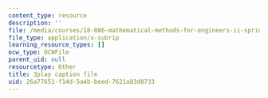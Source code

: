 ```yaml
---
content_type: resource
description: ''
file: /media/courses/18-086-mathematical-methods-for-engineers-ii-spring-2006/26a77651f14d5a4bbeed7621a83d0733_vIydsgrYGIY.vtt
file_type: application/x-subrip
learning_resource_types: []
ocw_type: OCWFile
parent_uid: null
resourcetype: Other
title: 3play caption file
uid: 26a77651-f14d-5a4b-beed-7621a83d0733
---
```

